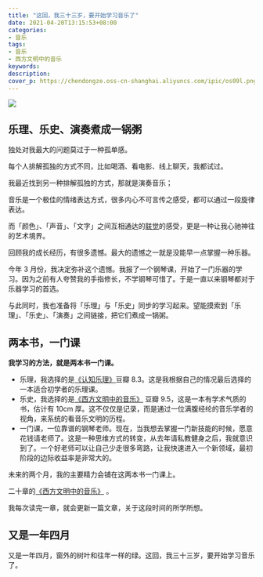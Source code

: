 ```yaml
---
title: "这回，我三十三岁，要开始学习音乐了"
date: 2021-04-20T13:15:53+08:00
categories: 
- 音乐
tags:
- 音乐
- 西方文明中的音乐
keywords:
description: 
cover_p: https://chendongze.oss-cn-shanghai.aliyuncs.com/ipic/os09l.png
---
```


[《认知乐理》]:https://book.douban.com/subject/26825412/
[《西方文明中的音乐》]:https://book.douban.com/subject/25894807/
[联觉]:https://zh.wikipedia.org/wiki/%E8%81%94%E8%A7%89

![](https://chendongze.oss-cn-shanghai.aliyuncs.com/ipic/os09l.png)


## 乐理、乐史、演奏煮成一锅粥


独处对我最大的问题莫过于一种孤单感。

每个人排解孤独的方式不同，比如喝酒、看电影、线上聊天，我都试过。

我最近找到另一种排解孤独的方式，那就是演奏音乐；

音乐是一个极佳的情绪表达方式，很多内心不可言传之感受，都可以通过一段旋律表达。

而「颜色」、「声音」、「文字」之间互相通达的[联觉]的感受，更是一种让我心驰神往的艺术境界。

回顾我的成长经历，有很多遗憾。最大的遗憾之一就是没能早一点掌握一种乐器。

今年 3 月份，我决定弥补这个遗憾。我报了一个钢琴课，开始了一门乐器的学习。因为之前有人夸赞我的手指修长，不学钢琴可惜了。于是一直以来钢琴都对于乐器学习的首选。

与此同时，我也准备将「乐理」与「乐史」同步的学习起来。望能摸索到「乐理」、「乐史」、「演奏」之间链接，把它们煮成一锅粥。



## 两本书，一门课

**我学习的方法，就是两本书一门课。**

* 乐理，我选择的是[《认知乐理》]豆瓣 8.3。这是我根据自己的情况最后选择的一本适合初学者的乐理课。
* 乐史，我选择的是[《西方文明中的音乐》] 豆瓣 9.5，这是一本有学术气质的书，估计有 10cm 厚。这不仅仅是记录，而是通过一位满腹经纶的音乐学者的视角，来系统的看音乐文明的历程。
* 一门课，一位靠谱的钢琴老师。现在，当我想去掌握一门新技能的时候，愿意花钱请老师了。这是一种思维方式的转变，从去年请私教健身之后，我就意识到了。一个好老师可以让自己少走很多弯路，让我快速进入一个新领域，最初阶段的边际收益率是非常大的。

未来的两个月，我的主要精力会铺在这两本书一门课上。

二十章的[《西方文明中的音乐》] 。
 
我每次读完一章，就会更新一篇文章，关于这段时间的所学所想。

## 又是一年四月

又是一年四月，窗外的树叶和往年一样的绿。这回，我三十三岁，要开始学习音乐了。

